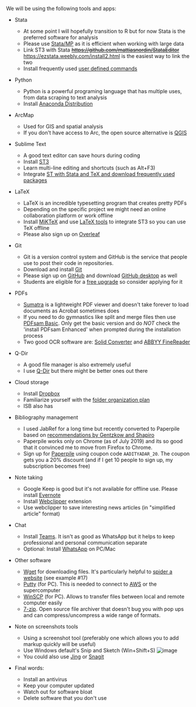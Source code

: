 We will be using the following tools and apps:

* Stata
  - At some point I will hopefully transition to R but for now Stata is the preferred software for analysis
  - Please use [Stata/MP](https://www.stata.com/statamp/) as it is efficient when working with large data
  - Link ST3 with Stata ~~https://github.com/mattiasnordin/StataEditor~~ https://ezstata.weebly.com/install2.html is the easiest way to link the two
  - Install frequently used [user defined commands](Stata-ado)

* Python 
  - Python is a powerful programing language that has multiple uses, from data scraping to text analysis
  - Install [Anaconda Distribution](https://www.anaconda.com/distribution/)

* ArcMap
  - Used for GIS and spatial analysis
  - If you don't have access to Arc, the open source alternative is [QGIS](https://qgis.org)

* Sublime Text
  - A good text editor can save hours during coding
  - Install [ST3](https://www.sublimetext.com/)
  - Learn multi-line editing and shortcuts (such as Alt+F3)
  - Integrate [ST with Stata and TeX and download frequently used packages](st-packages)

* LaTeX
  - LaTeX is an incredible typesetting program that creates pretty PDFs
  - Depending on the specific project we might need an online collaboration platform or work offline
  - Install [MiKTeX](https://miktex.org/download) and use [LaTeX tools](https://github.com/SublimeText/LaTeXTools) to integrate ST3 so you can use TeX offline
  - Please also sign up on [Overleaf](https://overleaf.com)

* Git 
  - Git is a version control system and GitHub is the service that people use to post their code in repositories. 
  - Download and install [Git](https://git-scm.com/downloads) 
  - Please sign up on [GitHub](https://github.com/) and download [GitHub desktop](https://desktop.github.com/) as well 
  - Students are eligible for a [free upgrade](https://education.github.com/) so consider applying for it

* PDFs
  - [Sumatra](https://www.sumatrapdfreader.org) is a lightweight PDF viewer and doesn't take forever to load documents as Acrobat sometimes does
  - If you need to do gymnastics like split and merge files then use [PDFsam Basic](https://pdfsam.org/download-pdfsam-basic/). Only get the basic version and do *NOT* check the 'install PDFsam Enhanced' when prompted during the installation process 
  - Two good OCR software are: [Solid Converter](https://www.soliddocuments.com/) and [ABBYY FineReader](https://www.abbyy.com/en-us/finereader/)

* Q-Dir
  - A good file manager is also extremely useful
  - I use [Q-Dir](https://www.softwareok.com/?Download=Q-Dir) but there might be better ones out there

* Cloud storage
  - Install [Dropbox](https://www.dropbox.com/)
  - Familiarize yourself with the [folder organization plan](Dropbox-folder-organization) 
  - ISB also has 

* Bibliography management
  - I used JabRef for a long time but recently converted to Paperpile based on [recommendations by Gentzkow and Shapiro](https://github.com/gslab-econ/ra-manual/wiki/Paperpile)
  - Paperpile works only on Chrome (as of July 2019) and its so good that it convinced me to move from Firefox to Chrome.
  - Sign up for [Paperpile](https://paperpile.com/) using coupon code `AADITYADAR_20`. The coupon gets you a 20% discount (and if I get 10 people to sign up, my subscription becomes free)

* Note taking
  - Google Keep is good but it's not available for offline use. Please install [Evernote](https://evernote.com/)
  - Install [Webclipper](https://evernote.com/products/webclipper) extension 
  - Use webclipper to save interesting news articles (in "simplified article" format)

* Chat
  - Install [Teams](https://teams.microsoft.com/downloads). It isn't as good as WhatsApp but it helps to keep professional and personal communication separate 
  - Optional: Install [WhatsApp](https://www.whatsapp.com/download/) on PC/Mac

* Other software
  - [Wget](https://www.gnu.org/software/wget/) for downloading files. It's particularly helpful to [spider a website](https://www.labnol.org/software/wget-command-examples/28750/) (see example #17) 
  - [Putty](https://www.putty.org/) (for PC). This is needed to connect to [AWS](https://aws.amazon.com/) or the supercomputer
  - [WinSCP](https://winscp.net/eng/download.php) (for PC). Allows to transfer files between local and remote computer easily
  - [7-zip](https://www.7-zip.org/). Open source file archiver that doesn't bug you with pop ups and can compress/uncompress a wide range of formats.  

* Note on screenshots tools
  - Using a screenshot tool (preferably one which allows you to add markup quickly will be useful)
  - Use Windows default's Snip and Sketch (Win+Shift+S)
![image](https://user-images.githubusercontent.com/6592655/61278962-313ac400-a783-11e9-8be6-e92c658eefbb.png)
  - You could also use [Jing](https://www.techsmith.com/download/jing/) or [Snagit](https://www.techsmith.com/download/snagit/)

* Final words:
  - Install an antivirus
  - Keep your computer updated
  - Watch out for software bloat
  - Delete software that you don't use